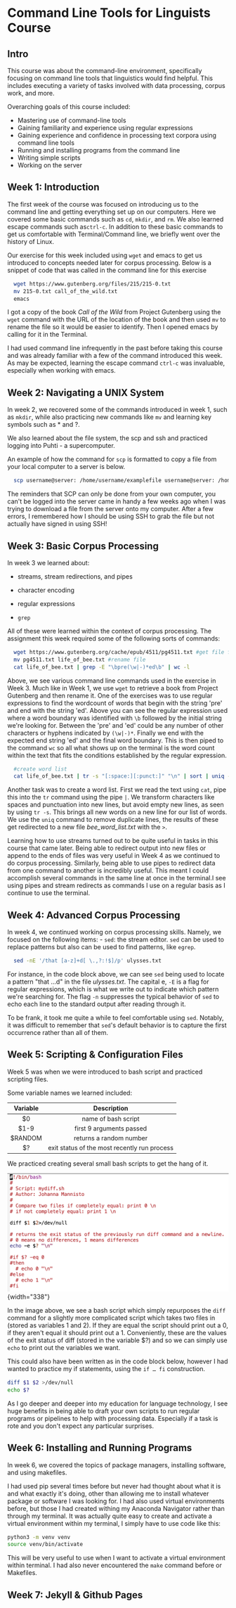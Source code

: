 # Command Line Tools for Linguists Course

## Intro

This course was about the command-line environment, specifically focusing on command line tools that linguistics would find helpful. This includes executing a variety of tasks involved with data processing, corpus work, and more.

Overarching goals of this course included:

-   Mastering use of command-line tools
-   Gaining familiarity and experience using regular expressions
-   Gaining experience and confidence in processing text corpora using command line tools
-   Running and installing programs from the command line
-   Writing simple scripts
-   Working on the server

## Week 1: Introduction

The first week of the course was focused on introducing us to the command line and getting everything set up on our computers. Here we covered some basic commands such as `cd`, `mkdir`, and `rm`. We also learned escape commands such as`ctrl-c`. In addition to these basic commands to get us comfortable with Terminal/Command line, we briefly went over the history of Linux.

Our exercise for this week included using `wget` and emacs to get us introduced to concepts needed later for corpus processing. Below is a snippet of code that was called in the command line for this exercise

``` bash
  wget https://www.gutenberg.org/files/215/215-0.txt 
  mv 215-0.txt call_of_the_wild.txt
  emacs
```

I got a copy of the book *Call of the Wild* from Project Gutenberg using the `wget` command with the URL of the location of the book and then used `mv` to rename the file so it would be easier to identify. Then I opened emacs by calling for it in the Terminal.

I had used command line infrequently in the past before taking this course and was already familiar with a few of the command introduced this week. As may be expected, learning the escape command `ctrl-c` was invaluable, especially when working with emacs.

## Week 2: Navigating a UNIX System

In week 2, we recovered some of the commands introduced in week 1, such as `mkdir`, while also practicing new commands like `mv` and learning key symbols such as \* and ?.

We also learned about the file system, the scp and ssh and practiced logging into Puhti - a supercomputer.

An example of how the command for `scp` is formatted to copy a file from your local computer to a server is below.

``` bash
  scp username@server: /home/username/examplefile username@server: /home/username/filepath/
```
The reminders that SCP can only be done from your own computer, you can't be logged into the server came in handy a few weeks ago when I was trying to download a file from the server onto my computer. After a few errors, I remembered how I should be using SSH to grab the file but not actually have signed in using SSH!

## Week 3: Basic Corpus Processing

In week 3 we learned about:

-   streams, stream redirections, and pipes

-   character encoding

-   regular expressions

-   `grep`

All of these were learned within the context of corpus processing. The assignment this week required some of the following sorts of commands:

```bash
  wget https://www.gutenberg.org/cache/epub/4511/pg4511.txt #get file from project gutenberg
  mv pg4511.txt life_of_bee.txt #rename file
  cat life_of_bee.txt | grep -E "\bpre(\w|-)*ed\b" | wc -l
```

Above, we see various command line commands used in the exercise in Week 3. Much like in Week 1, we use `wget` to retrieve a book from Project Gutenberg and then rename it. One of the exercises was to use regular expressions to find the wordcount of words that begin with the string 'pre' and end with the string 'ed'. Above you can see the regular expression used where a word boundary was identified with `\b` followed by the initial string we're looking for. Between the 'pre' and 'ed' could be any number of other characters or hyphens indicated by `(\w|-)*`. Finally we end with the expected end string 'ed' and the final word boundary. This is then piped to the command `wc` so all what shows up on the terminal is the word count within the text that fits the conditions established by the regular expression. 

``` bash
  #create word list
  cat life_of_bee.txt | tr -s "[:space:][:punct:]" "\n" | sort | uniq -i > bee_word_list.txt
```

Another task was to create a word list. First we read the text using `cat`, pipe this into the `tr` command using the pipe `|`. We transform characters like spaces and punctuation into new lines, but avoid empty new lines, as seen by using `tr -s`. This brings all new words on a new line for our list of words. We use the `uniq` command to remove duplicate lines, the results of these get redirected to a new file *bee_word_list.txt* with the `>`.

Learning how to use streams turned out to be quite useful in tasks in this course that came later. Being able to redirect output into new files or append to the ends of files was very useful in Week 4 as we continued to do corpus processing. Similarly, being able to use pipes to redirect data from one command to another is incredibly useful. This meant I could accomplish several commands in the same line at once in the terminal.I see using pipes and stream redirects as commands I use on a regular basis as I continue to use the terminal.

## Week 4: Advanced Corpus Processing

In week 4, we continued working on corpus processing skills. Namely, we focused on the following items: - `sed`: the stream editor. `sed` can be used to replace patterns but also can be used to find patterns, like `egrep`.

``` bash
  sed -nE '/that [a-z]+d[ \.,?:!$]/p' ulysses.txt  
```

For instance, in the code block above, we can see `sed` being used to locate a pattern "that ...d" in the file *ulysses.txt*. The capital e, `-E` is a flag for regular expressions, which is what we write out to indicate which pattern we're searching for. The flag `-n` suppresses the typical behavior of `sed` to echo each line to the standard output after reading through it.

To be frank, it took me quite a while to feel comfortable using `sed`. Notably, it was difficult to remember that `sed`'s default behavior is to capture the first occurrence rather than all of them. 

## Week 5: Scripting & Configuration Files

Week 5 was when we were introduced to bash script and practiced scripting files.

Some variable names we learned included:

| Variable |                 Description                  |
|:--------:|:--------------------------------------------:|
|   \$0    |             name of bash script              |
|  \$1-9   |           first 9 arguments passed           |
| \$RANDOM |           returns a random number            |
|   \$?    | exit status of the most recently run process |

We practiced creating several small bash scripts to get the hang of it.

![Drafted bash script mydiff.sh](/assets/img/mydiff.sh_image.png){width="338"}

In the image above, we see a bash script which simply repurposes the `diff` command for a slightly more complicated script which takes two files in (stored as variables 1 and 2). If they are equal the script should print out a 0, if they aren't equal it should print out a 1. Conveniently, these are the values of the exit status of diff (stored in the variable \$?) and so we can simply use `echo` to print out the variables we want.

This could also have been written as in the code block below, however I had wanted to practice my if statements, using the `if … fi` construction.

``` bash
diff $1 $2 >/dev/null
echo $?
```

As I go deeper and deeper into my education for language technology, I see huge benefits in being able to draft your own scripts to run regular programs or pipelines to help with processing data. Especially if a task is rote and you don't expect any particular surprises.

## Week 6: Installing and Running Programs

In week 6, we covered the topics of package managers, installing software, and using makefiles.

I had used pip several times before but never had thought about what it is and what exactly it's doing, other than allowing me to install whatever package or software I was looking for. I had also used virtual environments before, but those I had created withing my Anaconda Navigator rather than through my terminal. It was actually quite easy to create and activate a virtual environment within my terminal, I simply have to use code like this:

``` bash
python3 -m venv venv 
source venv/bin/activate
```

This will be very useful to use when I want to activate a virtual environment within terminal. I had also never encountered the `make` command before or Makefiles.

## Week 7: Jekyll & Github Pages

